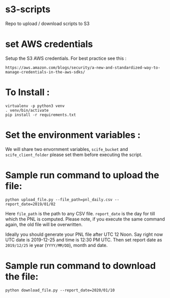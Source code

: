 # s3-scripts
Repo to upload / download scripts to S3

# set AWS credentials

Setup the S3 AWS credentials. For best practice see this : 
```
https://aws.amazon.com/blogs/security/a-new-and-standardized-way-to-manage-credentials-in-the-aws-sdks/
```


# To Install : 

```
virtualenv -p python3 venv
. venv/bin/activate
pip install -r requirements.txt
```

# Set the environment variables :

We will share two envornment variables, `scife_bucket` and `scife_client_folder` please set them before executing the script.


# Sample run command to upload the file:

```
python upload_file.py --file_path=pnl_daily.csv --report_date=2019/01/02
```

Here `file_path` is the path to any CSV file. `report_date` is the day for till which the PNL is computed. Please note, if you execute the same command again, the old file will be overwritten.

Ideally you should generate your PNL file after UTC 12 Noon. Say right now UTC date is 2019-12-25 and time is 12:30 PM UTC. Then set report date as `2019/12/25` ie year (`YYYY/MM/DD`), month and date.


# Sample run command to download the file:

```
python download_file.py --report_date=2020/01/10
```